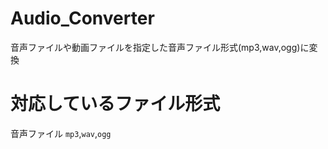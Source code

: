 # Audio_Converter
音声ファイルや動画ファイルを指定した音声ファイル形式(mp3,wav,ogg)に変換
# 対応しているファイル形式
音声ファイル
`mp3`,`wav`,`ogg`
